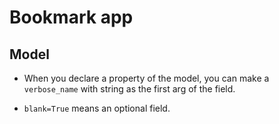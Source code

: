 # Bookmark app

## Model

- When you declare a property of the model, you can make a `verbose_name` with string as the first arg of the field.

- `blank=True` means an optional field.
